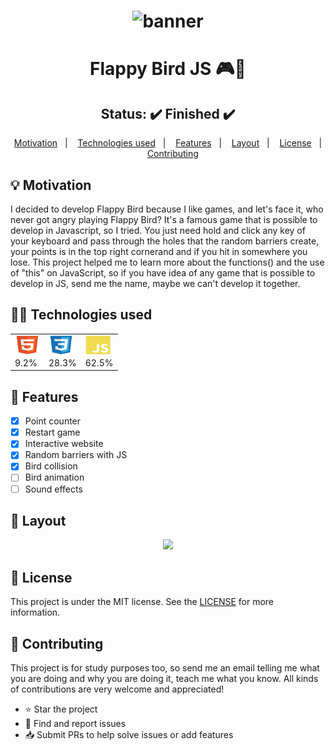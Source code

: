 <h1 align="center">
    <img alt="banner" src="https://user-images.githubusercontent.com/82395795/146251267-0481fcef-5458-4c4a-a1c8-16c669bfa888.png">
</h1>

<h1 align="center">Flappy Bird JS 🎮🐤</h1>
<h2 align="center">Status: ✔️ Finished ✔️</h2>

<p align="center">
  <a href="#bulb-motivation">Motivation</a>&nbsp;&nbsp;&nbsp;|&nbsp;&nbsp;&nbsp;
  <a href="#man_technologist-technologies-used">Technologies used</a>&nbsp;&nbsp;&nbsp;|&nbsp;&nbsp;&nbsp;
  <a href="#pushpin-features">Features</a>&nbsp;&nbsp;&nbsp;|&nbsp;&nbsp;&nbsp;
  <a href="#art-layout">Layout</a>&nbsp;&nbsp;&nbsp;|&nbsp;&nbsp;&nbsp;
  <a href="#memo-license">License</a>&nbsp;&nbsp;&nbsp;|&nbsp;&nbsp;&nbsp;
  <a href="#handshake-contributing">Contributing</a>
</p>

## :bulb: Motivation
<p>I decided to develop Flappy Bird because I like games, and let's face it, who never got angry playing Flappy Bird? It's a famous game that is possible to develop in Javascript, so I tried. You just need hold and click any key of your keyboard and pass  through the holes that the random barriers create, your points is in the top right cornerand and if you hit in somewhere  you lose. This project helped me to learn more about the functions() and the use of "this" on JavaScript, so if you have idea of any game that is possible to develop in JS, send me the name, maybe we can't develop it together. </p>

## :man_technologist: Technologies used

<table>
    <tr>
        <td><img align="center" alt="Eder-HTML" height="30" width="40" src="https://raw.githubusercontent.com/devicons/devicon/master/icons/html5/html5-original.svg"></td>
        <td><img align="center" alt="Eder-CSS" height="30" width="40" src="https://raw.githubusercontent.com/devicons/devicon/master/icons/css3/css3-original.svg"></td>
        <td><img align="center" alt="Eder-Js" height="30" width="40" src="https://raw.githubusercontent.com/devicons/devicon/master/icons/javascript/javascript-plain.svg"></td>
    </tr>
    <tr>
        <td>9.2%</td>
        <td>28.3%</td>
        <td>62.5%</td>
    </tr>
</table>

## :pushpin: Features

- [x] Point counter
- [x] Restart game
- [x] Interactive website
- [x] Random barriers with JS
- [x] Bird collision
- [ ] Bird animation
- [ ] Sound effects

## :art: Layout
<div align="center"; diplay= "flex"; flex-direction= "row">
    <img src="https://media.giphy.com/media/asvWLM9cP0pv5rMkor/giphy.gif">
</div>

## :memo: License
This project is under the MIT license. See the [LICENSE](https://github.com/ederbiason/flappy-bird-js/blob/main/LICENSE) for more information.

## :handshake: Contributing
This project is for study purposes too, so send me an email telling me what you are doing and why you are doing it, teach me what you know.
All kinds of contributions are very welcome and appreciated!
- ⭐️ Star the project
- 🐛 Find and report issues
- 📥 Submit PRs to help solve issues or add features